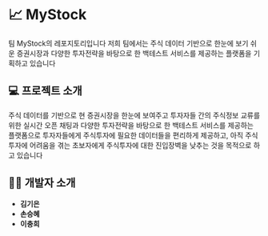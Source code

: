 # 📈 MyStock
팀 MyStock의 레포지토리입니다 저희 팀에서는 주식 데이터 기반으로 한눈에 보기 쉬운 증권시장과 다양한 투자전략을 바탕으로 한 백테스트 서비스를 제공하는 플랫폼을 기획하고 있습니다


## 💻 프로젝트 소개 
주식 데이터를 기반으로 현 증권시장을 한눈에 보여주고 투자자들 간의 주식정보 교류를 위한 실시간 오픈 채팅과 다양한 투자전략을 바탕으로 한 백테스트 서비스를 제공하는 플랫폼으로 투자자들에게 주식투자에 필요한 데이터들을 편리하게 제공하고, 아직 주식투자에 어려움을 겪는 초보자에게 주식투자에 대한 진입장벽을 낮추는 것을 목적으로 하고 있습니다

## 👨‍💻 개발자 소개
- **김기은** 
- **손승혜** 
- **이충희** 
